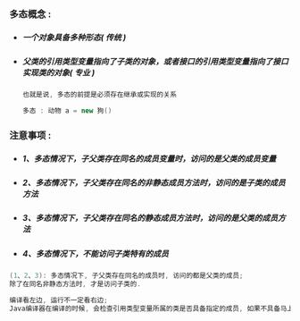 ### 多态概念 :

* ##### 一个对象具备多种形态\( 传统 \)
* ##### 父类的引用类型变量指向了子类的对象，或者接口的引用类型变量指向了接口实现类的对象\( 专业 \)

  ```java
  也就是说, 多态的前提是必须存在继承或实现的关系

  多态 : 动物 a = new 狗()
  ```

### 注意事项 :

* ##### 1、多态情况下，子父类存在同名的成员变量时，访问的是父类的成员变量
* ##### 2、多态情况下，子父类存在同名的非静态成员方法时，访问的是子类的成员方法
* ##### 3、多态情况下，子父类存在同名的静态成员方法时，访问的是父类的成员方法
* ##### 4、多态情况下，不能访问子类特有的成员

```java
(1、2、3): 多态情况下, 子父类存在同名的成员时, 访问的都是父类的成员; 
除了在同名非静态方法时, 才是访问子类的.

编译看左边, 运行不一定看右边;
Java编译器在编译的时候, 会检查引用类型变量所属的类是否具备指定的成员, 如果不具备马上编译报错.
```




